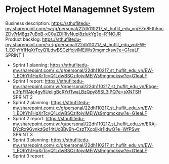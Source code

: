 # Project Hotel Managemnet System
Business description: https://sthuflitedu-my.sharepoint.com/:w:/g/personal/22dh110217_st_huflit_edu_vn/EZn8Fth5ocZDv7rM8gz7uBoB-xC0uZDiRlvNupl8zIukYg?e=R1NOJR  
Product backlog: https://sthuflitedu-my.sharepoint.com/:x:/g/personal/22dh110217_st_huflit_edu_vn/EW-1_EOhYh1HqXrTcyQ1LdwBSCzifojviMEjWs9mgmcksw?e=G1eaLF    
SPRINT 1  
* Sprint 1 planning: https://sthuflitedu-my.sharepoint.com/:x:/g/personal/22dh110217_st_huflit_edu_vn/EW-1_EOhYh1HqXrTcyQ1LdwBSCzifojviMEjWs9mgmcksw?e=G1eaLF  
* Sprint 1 report: https://sthuflitedu-my.sharepoint.com/:w:/g/personal/22dh110217_st_huflit_edu_vn/Ebge-u0fpFRAjc4gy5UeligBcRYrlTwaLBzQpy85SL3IPQ?e=sXNTSH  
SPRINT 2  
* Sprint 2 planning: https://sthuflitedu-my.sharepoint.com/:x:/g/personal/22dh110217_st_huflit_edu_vn/EW-1_EOhYh1HqXrTcyQ1LdwBSCzifojviMEjWs9mgmcksw?e=G1eaLF  
* Sprint 2 report: https://sthuflitedu-my.sharepoint.com/:w:/g/personal/22dh110217_st_huflit_edu_vn/ERAj-DYcRx9GvnkzGd14tUcBByBh-CszTXcpIjkjr1IdwQ?e=WfPSwr  
SPRINT 3  
* Sprint 3 planning: https://sthuflitedu-my.sharepoint.com/:x:/g/personal/22dh110217_st_huflit_edu_vn/EW-1_EOhYh1HqXrTcyQ1LdwBSCzifojviMEjWs9mgmcksw?e=G1eaLF  
* Sprint 3 report:
